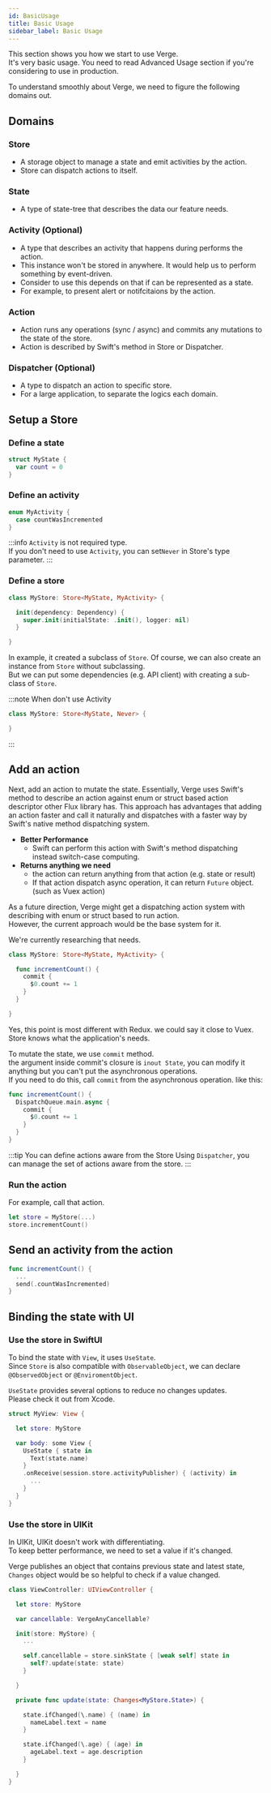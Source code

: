 ```yaml
---
id: BasicUsage
title: Basic Usage
sidebar_label: Basic Usage
---
```


This section shows you how we start to use Verge.  
It's very basic usage. You need to read Advanced Usage section if you're considering to use in production.

To understand smoothly about Verge, we need to figure the following domains out.

## Domains

### Store

- A storage object to manage a state and emit activities by the action.
- Store can dispatch actions to itself.

### State

- A type of state-tree that describes the data our feature needs.

### Activity (Optional)

- A type that describes an activity that happens during performs the action.
- This instance won't be stored in anywhere. It would help us to perform something by event-driven.
- Consider to use this depends on that if can be represented as a state.
- For example, to present alert or notifcitaions by the action.

### Action

- Action runs any operations (sync / async) and commits any mutations to the state of the store.
- Action is described by Swift's method in Store or Dispatcher.

### Dispatcher (Optional)

- A type to dispatch an action to specific store.
- For a large application, to separate the logics each domain.

## Setup a Store

### Define a state

```swift
struct MyState {
  var count = 0
}
```

### Define an activity

```swift
enum MyActivity {
  case countWasIncremented
}
```

:::info
`Activity` is not required type.  
If you don't need to use `Activity`, you can set`Never` in Store's type parameter.
:::

### Define a store

```swift
class MyStore: Store<MyState, MyActivity> {

  init(dependency: Dependency) {
    super.init(initialState: .init(), logger: nil)
  }

}
```

In example, it created a subclass of `Store`. Of course, we can also create an instance from `Store` without subclassing.  
But we can put some dependencies (e.g. API client) with creating a sub-class of `Store`.

:::note When don't use Activity

```swift {1}
class MyStore: Store<MyState, Never> {

}
```

:::

## Add an action

Next, add an action to mutate the state.
Essentially, Verge uses Swift's method to describe an action against enum or struct based action descriptor other Flux library has.
This approach has advantages that adding an action faster and call it naturally and dispatches with a faster way by Swift's native method dispatching system.

- **Better Performance**
  - Swift can perform this action with Swift's method dispatching instead switch-case computing.
- **Returns anything we need**
  - the action can return anything from that action (e.g. state or result)
  - If that action dispatch async operation, it can return `Future` object. (such as Vuex action)

As a future direction, Verge might get a dispatching action system with describing with enum or struct based to run action.  
However, the current approach would be the base system for it.

We're currently researching that needs.

```swift {3-7}
class MyStore: Store<MyState, MyActivity> {

  func incrementCount() {
    commit {
      $0.count += 1
    }
  }

}
```

Yes, this point is most different with Redux. we could say it close to Vuex.<br/>
Store knows what the application's needs.

To mutate the state, we use `commit` method.  
the argument inside commit's closure is `inout State`, you can modify it anything but you can't put the asynchronous operations.  
If you need to do this, call `commit` from the asynchronous operation. like this:

```swift
func incrementCount() {
  DispatchQueue.main.async {
    commit {
      $0.count += 1
    }
  }
}
```

:::tip You can define actions aware from the Store
Using `Dispatcher`, you can manage the set of actions aware from the store.
:::

### Run the action

For example, call that action.

```swift
let store = MyStore(...)
store.incrementCount()
```

## Send an activity from the action

```swift
func incrementCount() {
  ...
  send(.countWasIncremented)
}
```

## Binding the state with UI

### Use the store in SwiftUI

To bind the state with `View`, it uses `UseState`.  
Since `Store` is also compatible with `ObservableObject`, we can declare `@ObservedObject` or `@EnviromentObject`.

`UseState` provides several options to reduce no changes updates.  
Please check it out from Xcode.

```swift
struct MyView: View {

  let store: MyStore

  var body: some View {
    UseState { state in
      Text(state.name)
    }
    .onReceive(session.store.activityPublisher) { (activity) in
      ...
    }
  }
}
```

### Use the store in UIKit

In UIKit, UIKit doesn't work with differentiating.  
To keep better performance, we need to set a value if it's changed.

Verge publishes an object that contains previous state and latest state, `Changes` object would be so helpful to check if a value changed.

```swift
class ViewController: UIViewController {

  let store: MyStore

  var cancellable: VergeAnyCancellable?

  init(store: MyStore) {
    ...

    self.cancellable = store.sinkState { [weak self] state in
      self?.update(state: state)
    }

  }

  private func update(state: Changes<MyStore.State>) {

    state.ifChanged(\.name) { (name) in
      nameLabel.text = name
    }

    state.ifChanged(\.age) { (age) in
      ageLabel.text = age.description
    }

  }
}
```
